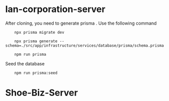 # Ian-corporation-server

After cloning, you need to generate prisma .
Use the following command

        npx prisma migrate dev
        
        npx prisma generate --schema=./src/app/infrastructure/services/database/prisma/schema.prisma

        npm run prisma

Seed the database

        npm run prisma:seed
# Shoe-Biz-Server
